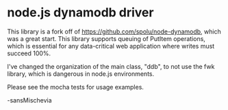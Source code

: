 # node.js dynamodb driver

This library is a fork off of https://github.com/spolu/node-dynamodb, which was a great start. This library supports queuing of PutItem operations, which is essential for any data-critical web application where writes must succeed 100%.

I've changed the organization of the main class, "ddb", to not use the fwk library, which is dangerous in node.js environments. 

Please see the mocha tests for usage examples.

-sansMischevia

